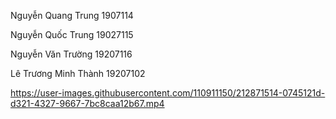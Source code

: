 Nguyễn Quang Trung 1907114

Nguyễn Quốc Trung 19027115

Nguyễn Văn Trường 19207116

Lê Trương Minh Thành 19207102






https://user-images.githubusercontent.com/110911150/212871514-0745121d-d321-4327-9667-7bc8caa12b67.mp4

